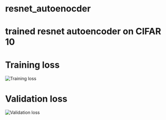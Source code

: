 # resnet_autoenocder
# trained resnet autoencoder on CIFAR 10
# Training loss

![Training loss](https://user-images.githubusercontent.com/34626942/153266059-1eceece8-41b0-430a-a8b8-629d0117dacf.svg)
# Validation loss
![Validation loss](https://user-images.githubusercontent.com/34626942/153266098-f50a6a1e-61f1-4759-a9be-1d57c6800841.svg)
